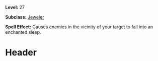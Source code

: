 <!-- TITLE: Spell: Glitterfreeze -->
<!-- SUBTITLE:  -->

**Level:** 27

**Subclass:** [Jeweler](jeweler)

**Spell Effect:** Causes enemies in the vicinity of your target to fall into an enchanted sleep.

# Header